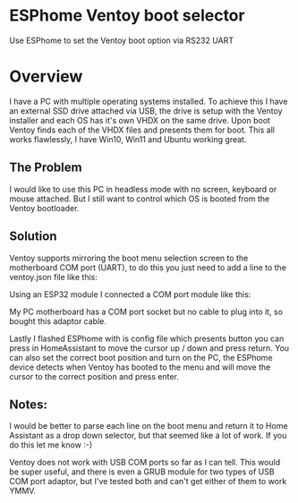 # ESPhome Ventoy boot selector
 Use ESPhome to set the Ventoy boot option via RS232 UART

# Overview
I have a PC with multiple operating systems installed. To achieve this I have an external SSD drive attached via USB, the drive is setup with the Ventoy installer and each OS has it's own VHDX on the same drive. Upon boot Ventoy finds each of the VHDX files and presents them for boot. This all works flawlessly, I have Win10, Win11 and Ubuntu working great.

## The Problem
I would like to use this PC in headless mode with no screen, keyboard or mouse attached. But I still want to control which OS is booted from the Ventoy bootloader.

## Solution
Ventoy supports mirroring the boot menu selection screen to the motherboard COM port (UART), to do this you just need to add a line to the ventoy.json file like this:


Using an ESP32 module I connected a COM port module like this:


My PC motherboard has a COM port socket but no cable to plug into it, so bought this adaptor cable.


Lastly I flashed ESPhome with is config file which presents button you can press in HomeAssistant to move the cursor up / down and press return. You can also set the correct boot position and turn on the PC, the ESPhome device detects when Ventoy has booted to the menu and will move the cursor to the correct position and press enter.

## Notes:

I would be better to parse each line on the boot menu and return it to Home Assistant as a drop down selector, but that seemed like a lot of work. If you do this let me know :-)

Ventoy does not work with USB COM ports so far as I can tell. This would be super useful, and there is even a GRUB module for two types of USB COM port adaptor, but I've tested both and can't get either of them to work YMMV.